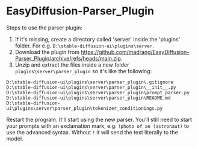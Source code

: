 # EasyDiffusion-Parser_Plugin

Steps to use the parser plugin:

1. If it's missing, create a directory called 'server' inside the 'plugins' folder. For e.g. `D:\stable-diffusion-ui\plugins\server`.
2. Download the plugin from https://github.com/madrang/EasyDiffusion-Parser_Plugin/archive/refs/heads/main.zip.
3. Unzip and extract the files inside a new folder `plugins\server\parser_plugin` so it's like the following:

```
D:\stable-diffusion-ui\plugins\server\parser_plugin\.gitignore
D:\stable-diffusion-ui\plugins\server\parser_plugin\__init__.py
D:\stable-diffusion-ui\plugins\server\parser_plugin\prompt_parser.py
D:\stable-diffusion-ui\plugins\server\parser_plugin\README.md
D:\stable-diffusion-ui\plugins\server\parser_plugin\tokenizer_conditionings.py
```

Restart the program. It'll start using the new parser. You'll still need to start your prompts with an exclamation mark, e.g. `!photo of an (astronaut)` to use the advanced syntax. Without `!` it will send the text literally to the model.
